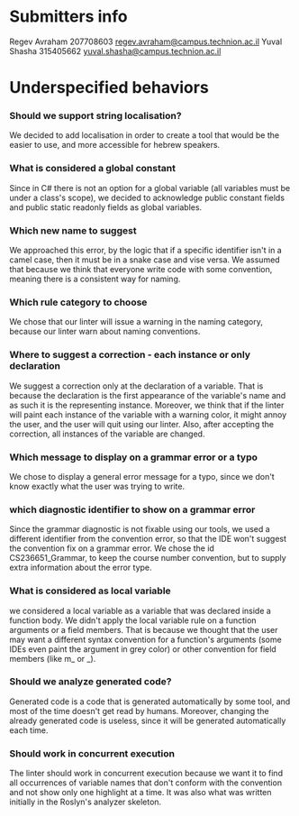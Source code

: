 # Submitters info

Regev Avraham 207708603 regev.avraham@campus.technion.ac.il
Yuval Shasha 315405662 yuval.shasha@campus.technion.ac.il

# Underspecified behaviors

### Should we support string localisation?
We decided to add localisation in order to create a tool that 
would be the easier to use, and more accessible for hebrew speakers.

### What is considered a global constant
Since in C# there is not an option for a global variable (all variables must be
under a class's scope), we decided to acknowledge public constant fields and public
static readonly fields as global variables.

### Which new name to suggest
We approached this error, by the logic that if a specific identifier isn't in a 
camel case, then it must be in a snake case and vise versa. We assumed that because 
we think that everyone write code with some convention, meaning there is a consistent
way for naming.


### Which rule category to choose
We chose that our linter will issue a warning in the naming category,
because our linter warn about naming conventions.

### Where to suggest a correction - each instance or only declaration
We suggest a correction only at the declaration of a variable. That is because 
the declaration is the first appearance of the variable's name and as such it is 
the representing instance. Moreover, we think that if the linter will paint
each instance of the variable with a warning color, it might annoy the user, 
and the user will quit using our linter. Also, after accepting the correction, all 
instances of the variable are changed.

### Which message to display on a grammar error or a typo
We chose to display a general error message for a typo, 
since we don't know exactly what the user was trying to write.

### which diagnostic identifier to show on a grammar error
Since the grammar diagnostic is not fixable using our tools, we used a different identifier from 
the convention error, so that the IDE won't suggest the convention fix on a grammar error.
We chose the id CS236651_Grammar, to keep the course number convention, but to supply extra information
about the error type.


### What is considered as local variable
we considered a local variable as a variable that was declared inside a function body.
We didn't apply the local variable rule on a function arguments or a field members. 
That is because we thought that the user may want a different syntax convention for a 
function's arguments (some IDEs even paint the argument in grey color) or other
convention for field members (like m_<id> or _<id>).

### Should we analyze generated code?
Generated code is a code that is generated automatically by some tool, and most of the
time doesn't get read by humans. Moreover, changing the already generated code is 
useless, since it will be generated automatically each time.

### Should work in concurrent execution
The linter should work in concurrent execution because we want it to find all 
occurrences of variable names that don't conform with the convention and not show
only one highlight at a time.
It was also what was written initially in the Roslyn's analyzer skeleton. 
